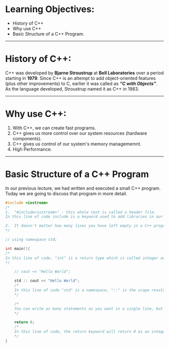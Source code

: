# Learning Objectives:

- History of C++  
- Why use C++
- Basic Structure of a C++ Program.
---

# History of C++: 

C++ was developed by **Bjarne Stroustrup** at **Bell Laboratories** over a period starting in **1979**. Since C++ is an attempt to add object-oriented features (plus other improvements) to C, earlier it was called as ***“C with Objects”***. As the language developed, Stroustrup named it as C++ in 1983.

---

# Why use C++:

1.  With C++, we can create fast programs.
1.  C++ gives us more control over our system resources (hardware components).
1.  C++ gives us control of our system's memory managememnt.
1.  High Performance.

---

# Basic Structure of a C++ Program

In our previous lecture, we had written and executed a small C++ program. Today we are going to discuss that program in more detail.

```cpp
#include <iostream>
/*
1.  "#include<iostream>" - this whole text is called a header file.
In this line of code include is a keyword used to add libraries in our program. "iostream" is the name of a library, added to our program. The iostream library helps us to get input data and show output data. The iostream library also has many more uses; it is not only limited to input and output but for now, we will not go into more detail on this.  

2.  It doesn't matter how many lines you have left empty in a C++ program, the compiler will ignore those lines and only check the ones with the code.
*/

// using namespace std;

int main(){
/* 
In this line of code, "int" is a return type which is called integer and "main()" is a function, the brackets "()" denotes that it is a function. The curly brace "{" indicates that it is an opening of a function, and the curly brace "}" indicates that it is the closing of a function. Here I will give you an example to better understand the functionality of "int main()." Imagine that you own a coffee shop, and you have some employees who work for you. Let's name (Anna, Blake, Charlie) as the three employees. The function of Anna is to take orders, the function of Blake is to make coffee, and Charlie's function is to deliver coffee. Now when Anna gets a coffee order, she will call Blake to make the coffee, and when the coffee is ready, Blake will call Charlie to deliver the coffee. In this scenario, we can say that Anna is the primary function from which all the other tasks will start, and coffee is our return value (Something charlie finally gives to Blake). In this line of code, "main" is a reserved keyword, and we cannot change it to some other keyword.
*/

    // cout << "Hello World";

    std :: cout << "Hello World";
    /* 
    In this line of code "std" is a namespace, "::" is the scope resolution operator and "cout<<" is a function which is used to output data, "hello world" is our output string and ";" is used to end a statement (terminator). The code "std::cout" tells the compiler that the "cout" identifier (Identifier is a collective name used for functions, class, variables) resides in the std namespace.
    */

    /*
    You can write as many statements as you want in a single line, but I recommend you write one statement per line to keep the code neat and clean.
    */

    return 0;
    /* 
    In this line of code, the return keyword will return 0 as an integer to our main function "int main()" as we have discussed before. Returning 0 as a value to the main function means successful termination of the program.
    */
}
```